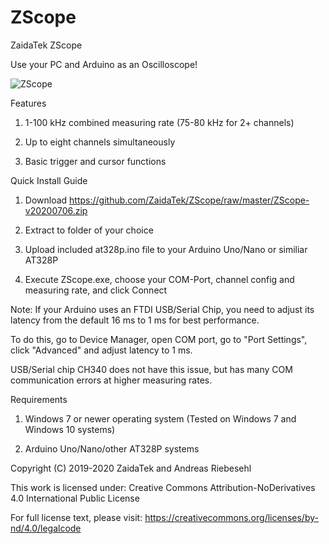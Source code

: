 # ZScope
ZaidaTek ZScope



Use your PC and Arduino as an Oscilloscope!



![ZScope](https://github.com/ZaidaTek/ZScope/blob/master/ZScope-v20200706.png "ZScope-v20200706")



Features

1) 1-100 kHz combined measuring rate (75-80 kHz for 2+ channels)

2) Up to eight channels simultaneously

3) Basic trigger and cursor functions



Quick Install Guide

1) Download https://github.com/ZaidaTek/ZScope/raw/master/ZScope-v20200706.zip

2) Extract to folder of your choice

3) Upload included at328p.ino file to your Arduino Uno/Nano or similiar AT328P

4) Execute ZScope.exe, choose your COM-Port, channel config and measuring rate, and click Connect

Note: If your Arduino uses an FTDI USB/Serial Chip, you need to adjust its latency from the default 16 ms to 1 ms for best performance.

To do this, go to Device Manager, open COM port, go to "Port Settings", click "Advanced" and adjust latency to 1 ms.

USB/Serial chip CH340 does not have this issue, but has many COM communication errors at higher measuring rates.



Requirements

1) Windows 7 or newer operating system (Tested on Windows 7 and Windows 10 systems)

2) Arduino Uno/Nano/other AT328P systems



Copyright (C) 2019-2020 ZaidaTek and Andreas Riebesehl

This work is licensed under: Creative Commons Attribution-NoDerivatives 4.0 International Public License

For full license text, please visit: https://creativecommons.org/licenses/by-nd/4.0/legalcode
